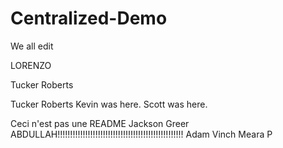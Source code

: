 # Centralized-Demo
We all edit

LORENZO

Tucker Roberts


Tucker Roberts
Kevin was here.
Scott was here.


Ceci n'est pas une README
Jackson Greer
ABDULLAH!!!!!!!!!!!!!!!!!!!!!!!!!!!!!!!!!!!!!!!!!!!!!!!!!!
Adam Vinch
Meara P
